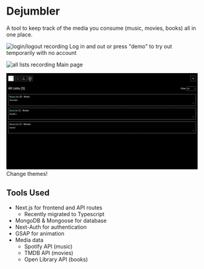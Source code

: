 # Dejumbler
A tool to keep track of the media you consume (music, movies, books) all in one place.

![login/logout recording](public/gifs/login-logout-recording.gif)
Log in and out or press "demo" to try out temporarily with no account

![all lists recording](public/gifs/all-lists-recording.gif)
Main page

![theme change recording](public/gifs/theme-change-recording.gif)
Change themes!

## Tools Used
- Next.js for frontend and API routes
  - Recently migrated to Typescript
- MongoDB & Mongoose for database
- Next-Auth for authentication
- GSAP for animation
- Media data
  - Spotify API (music)
  - TMDB API (movies)
  - Open Library API (books)
